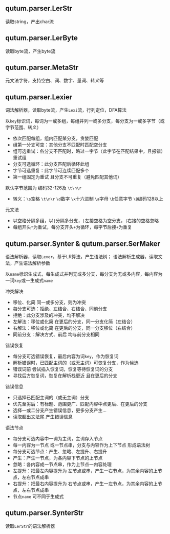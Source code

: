 <!--
Copyright 2008-2025 Qianyan Cai
Under the terms of the Creative Commons BY-SA 4.0 http://creativecommons.org/licenses/by-sa/4.0/deed.en
http://qutum.com  http://qutum.cn
-->

## qutum.parser.LerStr

读取string，产出char流

## qutum.parser.LerByte

读取byte流，产生byte流

## qutum.parser.MetaStr

元文法字符，支持空白、词、数字、量词、转义等

## qutum.parser.Lexier

词法解析器，读取byte流，产生`Lexi`流，行列定位，DFA算法

以`key`标识词，每词为一或多组，每组并列一或多分支，每分支为一或多字节（或字节范围、转义）
- 依次匹配每组，组内匹配某分支，贪婪匹配
- 组第一分支可空：其他分支不匹配时匹配空分支
- 组可选重试：各分支不匹配时，略过一字节（此字节在匹配结果中，且报错）重试组
- 分支可选循环：此分支匹配后循环此组
- 字节可选重复：此字节可连续匹配多个
- 第一组固定为重试 且分支不可重复（避免匹配其他词）

默认字节范围为 编码32-126及 `\t\n\r`
- 转义：`\s`空格 `\t\n\r` `\d`数字 `\x`十六进制 `\a`字母 `\b`任意字节 `\B`编码128以上

元文法
- 以空格分隔多组，以`|`分隔多分支，`|`左接空格为空分支，`|`右接的空格忽略
- 每组开头`*`为重试，每分支开头`+`为循环，每字节后接`+`为重复

## qutum.parser.Synter & qutum.parser.SerMaker

语法解析器，读取`Lexer`，基于LR算法，产生语法树；
语法解析生成器，读取文法，产生语法解析参数

以`name`标识生成式，每生成式并列无或多分支，每分支为无或多内容，每内容为一词`key`或一生成式`name`

冲突解决
- 移位、化简 同一或多分支，则为冲突
- 每分支可选：拒绝、左结合、右结合、同前分支
- 拒绝：此分支涉及的冲突，均不解决
- 左解法：移位或化简 在更后的分支，同一分支化简（左结合）
- 右解法：移位或化简 在更后的分支，同一分支移位（右结合）
- 同前分支：解决方式、前后 均与前分支相同

错误恢复
- 每分支可选错误恢复，最后内容为词`key`，作为恢复词
- 解析错误时，已匹配主词的（或无主词）可恢复分支，作为候选
- 错误词前 尝试插入恢复词，恢复等待恢复词的分支
- 寻找后方恢复词，恢复在解析栈更近 且在更后的分支

错误信息
- 只选择已匹配主词的（或无主词）分支
- 优先至劣后：有标题、范围更广、匹配内容中点更后、在更后的分支
- 选择一或二分支产生错误信息，更多分支产生...
- 读取超出文法尾 产生错误信息

语法节点
- 每分支可选内容中一词为主词，主词存入节点
- 每一内容为一节点 或一节点串，分支与内容作为上下节点 形成语法树
- 每分支可选节点：产生、忽略、左提升、右提升
- 产生：产生一节点，为各内容下节点的上节点
- 忽略：各内容成一节点串，作为上节点一内容处理
- 左提升：把最左内容提升为 左节点或串，产生一右节点，为其余内容的上节点，左右节点成串
- 右提升：把最右内容提升为 右节点或串，产生一左节点，为其余内容的上节点，左右节点成串
- 节点`name` 可不同于生成式

## qutum.parser.SynterStr

读取`LerStr`的语法解析器
